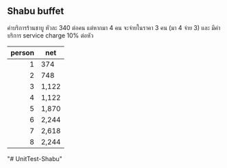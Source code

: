 ## Shabu buffet

ค่าบริการร้านชาบู หัวละ 340 ต่อคน แต่หากมา 4 คน จะจ่ายในราคา 3 คน (มา 4 จ่าย 3) และ มีค่าบริการ service charge 10% ต่อหัว

| person | net   |
| -----: | ----- |
|      1 | 374   |
|      2 | 748   |
|      3 | 1,122 |
|      4 | 1,122 |
|      5 | 1,870 |
|      6 | 2,244 |
|      7 | 2,618 |
|      8 | 2,244 |
"# UnitTest-Shabu" 
